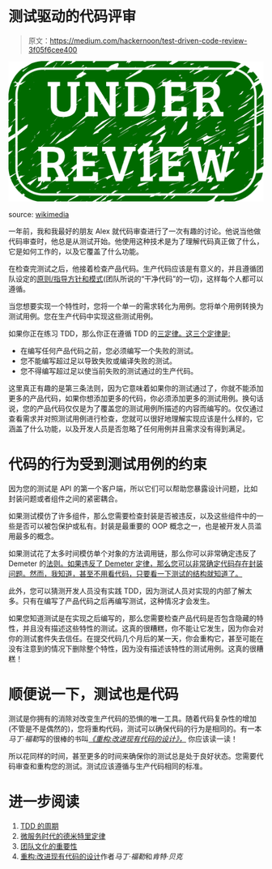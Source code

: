 # 测试驱动的代码评审

> 原文：<https://medium.com/hackernoon/test-driven-code-review-3f05f6cee400>

![](img/f0c8611dc8bf52674c10c663ad38cac2.png)

source: [wikimedia](https://commons.wikimedia.org/wiki/File:Icon_stamp_under_Review_textured.svg)

一年前，我和我最好的朋友 Alex 就代码审查进行了一次有趣的讨论。他说当他做代码审查时，他总是从测试开始。他使用这种技术是为了理解代码真正做了什么，它是如何工作的，以及它覆盖了什么功能。

在检查完测试之后，他接着检查产品代码。生产代码应该是有意义的，并且遵循团队设定的[原则/指导方针和模式](https://hackernoon.com/the-importance-of-team-culture-af6fffead7b5)(团队所说的“干净代码”的一切)，这样每个人都可以遵循。

当您想要实现一个特性时，您将一个单一的需求转化为用例。您将单个用例转换为测试用例。您在生产代码中实现这些测试用例。

如果你正在练习 TDD，那么你正在遵循 TDD 的[三定律。这三个定律是:](http://blog.cleancoder.com/uncle-bob/2014/12/17/TheCyclesOfTDD.html)

*   在编写任何产品代码之前，您必须编写一个失败的测试。
*   您不能编写超过足以导致失败或编译失败的测试。
*   您不得编写超过足以使当前失败的测试通过的生产代码。

这里真正有趣的是第三条法则，因为它意味着如果你的测试通过了，你就不能添加更多的产品代码，如果你想添加更多的代码，你必须添加更多的测试用例。换句话说，您的产品代码仅仅是为了覆盖您的测试用例所描述的内容而编写的。仅仅通过查看需求并对照测试用例进行检查，您就可以很好地理解实现应该是什么样的，它涵盖了什么功能，以及开发人员是否忽略了任何用例并且需求没有得到满足。

# 代码的行为受到测试用例的约束

因为您的测试是 API 的第一个客户端，所以它们可以帮助您暴露设计问题，比如封装问题或者组件之间的紧密耦合。

如果测试模仿了许多组件，那么您需要检查封装是否被违反，以及这些组件中的一些是否可以被包保护或私有。封装是最重要的 OOP 概念之一，也是被开发人员滥用最多的概念。

如果测试花了太多时间模仿单个对象的方法调用链，那么你可以非常确定违反了 Demeter 的[法则。如果违反了 Demeter 定律，那么您可以非常确定代码存在封装问题。然而，我知道，甚至不用看代码，只要看一下测试的结构就知道了。](https://hackernoon.com/the-law-of-demeter-in-the-era-of-microservices-3186f4c399a1)

此外，您可以猜测开发人员没有实践 TDD，因为测试人员对实现的内部了解太多。只有在编写了产品代码之后再编写测试，这种情况才会发生。

如果您知道测试是在实现之后编写的，那么您需要检查产品代码是否包含隐藏的特性，并且没有描述这些特性的测试。这真的很糟糕，你不能让它发生，因为你会对你的测试套件失去信任。在提交代码几个月后的某一天，你会重构它，甚至可能在没有注意到的情况下删除整个特性，因为没有描述该特性的测试用例。这真的很糟糕！

# 顺便说一下，测试也是代码

测试是你拥有的消除对改变生产代码的恐惧的唯一工具。随着代码复杂性的增加(不管是不是偶然的)，您将重构代码，测试可以确保代码的行为是相同的。有一本*马丁·福勒*写的很棒的书叫[*《重构:改进现有代码的设计》，*](https://www.amazon.com/Refactoring-Improving-Design-Existing-Code/dp/0201485672) 你应该读一读！

所以花同样的时间，甚至更多的时间来确保你的测试总是处于良好状态。您需要代码审查和重构您的测试。测试应该遵循与生产代码相同的标准。

# 进一步阅读

1.  [TDD 的周期](http://blog.cleancoder.com/uncle-bob/2014/12/17/TheCyclesOfTDD.html)
2.  [微服务时代的德米特里定律](https://hackernoon.com/the-law-of-demeter-in-the-era-of-microservices-3186f4c399a1)
3.  [团队文化的重要性](https://hackernoon.com/the-importance-of-team-culture-af6fffead7b5)
4.  [重构:改进现有代码的设计](https://www.amazon.com/Refactoring-Improving-Design-Existing-Code/dp/0201485672)作者*马丁·福勒*和*肯特·贝克*